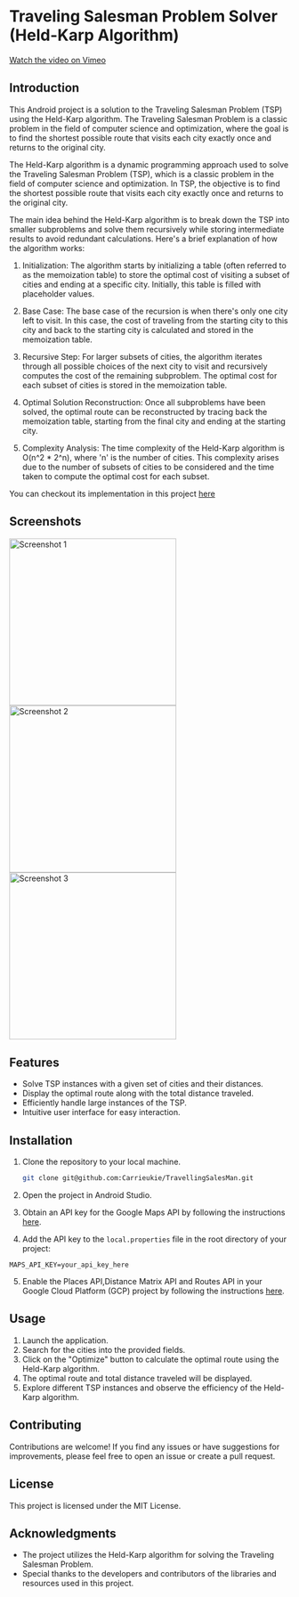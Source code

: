 # Traveling Salesman Problem Solver (Held-Karp Algorithm)

[Watch the video on Vimeo](https://vimeo.com/933548614)


## Introduction
This Android project is a solution to the Traveling Salesman Problem (TSP) using the Held-Karp algorithm. The Traveling Salesman Problem is a classic problem in the field of computer science and optimization, where the goal is to find the shortest possible route that visits each city exactly once and returns to the original city.

The Held-Karp algorithm is a dynamic programming approach used to solve the Traveling Salesman Problem (TSP), which is a classic problem in the field of computer science and optimization. In TSP, the objective is to find the shortest possible route that visits each city exactly once and returns to the original city.

The main idea behind the Held-Karp algorithm is to break down the TSP into smaller subproblems and solve them recursively while storing intermediate results to avoid redundant calculations. Here's a brief explanation of how the algorithm works:

 1. Initialization: The algorithm starts by initializing a table (often referred to as the memoization table) to store the optimal cost of visiting a subset of cities and ending at a specific city. Initially, this table is filled with placeholder values.

 2. Base Case: The base case of the recursion is when there's only one city left to visit. In this case, the cost of traveling from the starting city to this city and back to the starting city is calculated and stored in the memoization table.

 3. Recursive Step: For larger subsets of cities, the algorithm iterates through all possible choices of the next city to visit and recursively computes the cost of the remaining subproblem. The optimal cost for each subset of cities is stored in the memoization table.

 4. Optimal Solution Reconstruction: Once all subproblems have been solved, the optimal route can be reconstructed by tracing back the memoization table, starting from the final city and ending at the starting city.

 5. Complexity Analysis: The time complexity of the Held-Karp algorithm is O(n^2 * 2^n), where 'n' is the number of cities. This complexity arises due to the number of subsets of cities to be considered and the time taken to compute the optimal cost for each subset.

You can checkout its implementation in this project [here](https://github.com/Carrieukie/TravellingSalesMan/blob/main/app/src/main/java/com/karis/travellingsalesman/utils/OptimizationUtils.kt)

## Screenshots
<img src="assests/screenshot1.png" width="300" alt="Screenshot 1">
<img src="assests/screenshot2.png" width="300" alt="Screenshot 2">
<img src="assests/screenshot3.png" width="300" alt="Screenshot 3">


## Features
- Solve TSP instances with a given set of cities and their distances.
- Display the optimal route along with the total distance traveled.
- Efficiently handle large instances of the TSP.
- Intuitive user interface for easy interaction.

## Installation
1. Clone the repository to your local machine.
   ```bash
   git clone git@github.com:Carrieukie/TravellingSalesMan.git
   ```
2. Open the project in Android Studio.

3. Obtain an API key for the Google Maps API by following the instructions [here](https://developers.google.com/maps/documentation/android-sdk/get-api-key).

4. Add the API key to the `local.properties` file in the root directory of your project:
```properties
MAPS_API_KEY=your_api_key_here
```

5. Enable the Places API,Distance Matrix API and Routes API in your Google Cloud Platform (GCP) project by following the instructions [here](https://mapsplatform.google.com/#get-started).

## Usage
1. Launch the application.
2. Search for the cities into the provided fields.
3. Click on the "Optimize" button to calculate the optimal route using the Held-Karp algorithm.
4. The optimal route and total distance traveled will be displayed.
5. Explore different TSP instances and observe the efficiency of the Held-Karp algorithm.


## Contributing
Contributions are welcome! If you find any issues or have suggestions for improvements, please feel free to open an issue or create a pull request.

## License
This project is licensed under the MIT License.

## Acknowledgments
- The project utilizes the Held-Karp algorithm for solving the Traveling Salesman Problem.
- Special thanks to the developers and contributors of the libraries and resources used in this project.
